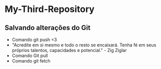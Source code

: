 # My-Third-Repository
## Salvando alterações do Git 

* Comando git push <3
* "Acredite em si mesmo e todo o resto se encaixará. Tenha fé em seus próprios talentos, capacidades e potencial." - Zig Ziglar 
* Comando Git pull
* Comando git fetch

